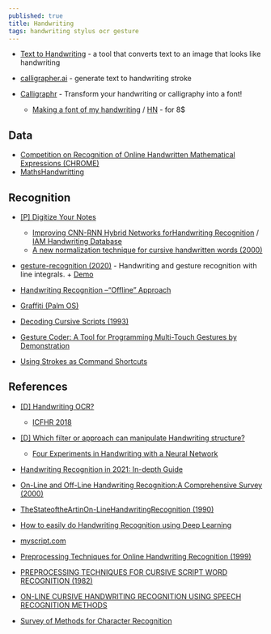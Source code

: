 ```yaml
---
published: true
title: Handwriting
tags: handwriting stylus ocr gesture
---
```


- [Text to Handwriting](https://saurabhdaware.github.io/text-to-handwriting/) - a tool that converts text to an image that looks like handwriting
- [calligrapher.ai](https://www.calligrapher.ai/) - generate text to handwriting stroke

- [Calligraphr](https://www.calligraphr.com/en/) - Transform your handwriting or calligraphy into a font!
	- [Making a font of my handwriting](https://chameth.com/making-a-font-of-my-handwriting/) / [HN](https://news.ycombinator.com/item?id=45141636) - for 8$

## Data
- [Competition on Recognition of Online Handwritten Mathematical Expressions (CHROME)](https://www.isical.ac.in/~crohme/CROHME_data.html)
- [MathsHandwritting](https://github.com/WenHanGao/MathsHandwritting)

## Recognition
- [[P] Digitize Your Notes](https://www.reddit.com/r/MachineLearning/comments/kykhc1/p_digitize_your_notes/gjpvkiu/)
	- [Improving CNN-RNN Hybrid Networks forHandwriting Recognition](http://cdn.iiit.ac.in/cdn/cvit.iiit.ac.in/images/ConferencePapers/2018/improving-cnn-rnn.pdf) / [IAM Handwriting Database](https://fki.tic.heia-fr.ch/databases/iam-handwriting-database)
    - [A new normalization technique for cursive handwritten words (2000)](https://citeseerx.ist.psu.edu/viewdoc/download?doi=10.1.1.31.8075&rep=rep1&type=pdf)
    
- [gesture-recognition (2020)](https://github.com/justinmeiners/gesture-recognition) - Handwriting and gesture recognition with line integrals. + [Demo](https://justinmeiners.github.io/gesture-recognition/)
- [Handwriting Recognition –“Offline” Approach](https://cs.stanford.edu/people/adityaj/HandwritingRecognition.pdf)
- [Graffiti (Palm OS)](https://en.wikipedia.org/wiki/Graffiti_%28Palm_OS%29)

- [Decoding Cursive Scripts (1993)](https://papers.nips.cc/paper/1993/file/795c7a7a5ec6b460ec00c5841019b9e9-Paper.pdf)

- [Gesture Coder: A Tool for Programming Multi-Touch Gestures by Demonstration](https://www.google.com/search?hl=en&q=https%3A%2F%2Fstatic.googleusercontent.com%2Fmedia%2Fresearch.google.com%2Fen%2Fpubs%2Farchive%2F38088.pdf)
- [Using Strokes as Command Shortcuts](https://www.lri.fr/~appert/website/papers/StrokeShortcuts.pdf)

## References
- [[D] Handwriting OCR?](https://www.reddit.com/r/MachineLearning/comments/8tbdmh/d_handwriting_ocr/)
	- [ICFHR 2018](http://icfhr2018.org/)
- [[D] Which filter or approach can manipulate Handwriting structure?](https://www.reddit.com/r/MachineLearning/comments/9q520d/d_which_filter_or_approach_can_manipulate/)
	- [Four Experiments in Handwriting with a Neural Network](https://distill.pub/2016/handwriting/)
- [Handwriting Recognition in 2021: In-depth Guide](https://research.aimultiple.com/handwriting-recognition/)
- [On-Line and Off-Line Handwriting Recognition:A Comprehensive Survey (2000)](https://citeseerx.ist.psu.edu/viewdoc/download?doi=10.1.1.696.905&rep=rep1&type=pdf)
- [TheStateoftheArtinOn-LineHandwritingRecognition (1990)](http://www.csis.pace.edu/~ctappert/dps/pdf/pen-tappert.pdf)

- [How to easily do Handwriting Recognition using Deep Learning](https://nanonets.com/blog/handwritten-character-recognition/)

- [myscript.com](https://www.myscript.com/)
- [Preprocessing Techniques for Online Handwriting Recognition (1999)](https://citeseerx.ist.psu.edu/viewdoc/download?doi=10.1.1.59.4416&rep=rep1&type=pdf)
- [PREPROCESSING TECHNIQUES FOR CURSIVE SCRIPT WORD RECOGNITION (1982)](https://deepblue.lib.umich.edu/bitstream/handle/2027.42/25418/0000867.pdf;sequence=1)
- [ON-LINE CURSIVE HANDWRITING RECOGNITION USING SPEECH RECOGNITION  METHODS](https://www.cc.gatech.edu/fac/Thad.Starner/p/032_10_face&handwriting/on-line-cursive-handwriting-recognition-ASSP94.pdf)

- [Survey of Methods for Character Recognition](https://www.ijeit.com/vol%201/Issue%205/IJEIT1412201205_36.pdf)
